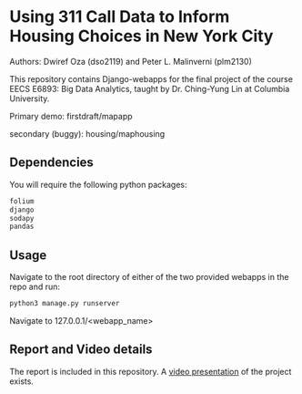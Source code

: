 # Using 311 Call Data to Inform Housing Choices in New York City

Authors: Dwiref Oza (dso2119) and Peter L. Malinverni (plm2130)

This repository contains Django-webapps for the final project of the course EECS E6893: Big Data Analytics, taught by Dr. Ching-Yung Lin at Columbia University. 

Primary demo: firstdraft/mapapp

secondary (buggy): housing/maphousing

## Dependencies

You will require the following python packages:
```bash
folium
django
sodapy
pandas
```

## Usage

Navigate to the root directory of either of the two provided webapps in the repo and run:
```bash
python3 manage.py runserver
```

Navigate to 127.0.0.1/<webapp_name>

## Report and Video details

The report is included in this repository. A [video presentation](https://www.youtube.com/watch?v=iDtddzSW2Mk&t=1s) of the project exists. 



